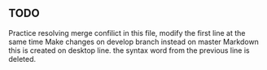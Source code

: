 ## TODO

Practice resolving merge confilict in this file, modify the first line at the same time
Make changes on develop branch instead on master
Markdown
this is created on desktop line. the syntax word from the previous line is deleted.
